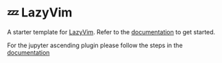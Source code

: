 # 💤 LazyVim

A starter template for [LazyVim](https://github.com/LazyVim/LazyVim).
Refer to the [documentation](https://lazyvim.github.io/installation) to get started.

For the jupyter ascending plugin please follow the steps in the [documentation](https://github.com/untitled-ai/jupyter_ascending.vim)

